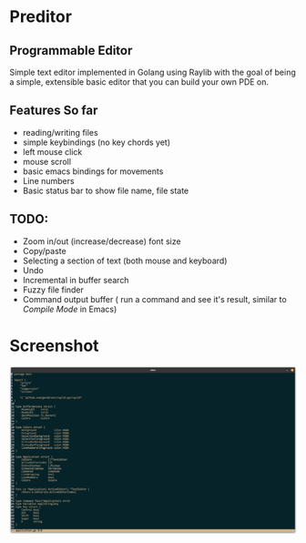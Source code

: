 # Preditor
## Programmable Editor
Simple text editor implemented in Golang using Raylib with the goal of being a simple, extensible basic editor that you can build your own PDE on.
 
## Features So far

- reading/writing files
- simple keybindings (no key chords yet)
- left mouse click
- mouse scroll
- basic emacs bindings for movements
- Line numbers
- Basic status bar to show file name, file state


## TODO:
- Zoom in/out (increase/decrease) font size
- Copy/paste
- Selecting a section of text (both mouse and keyboard)
- Undo
- Incremental in buffer search
- Fuzzy file finder
- Command output buffer ( run a command and see it's result, similar to *Compile Mode* in Emacs)

# Screenshot
![Main.go](assets/screenshot.png)
